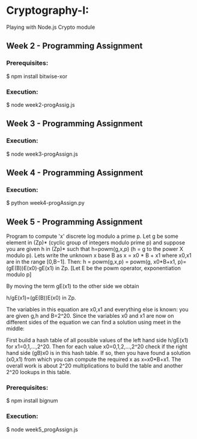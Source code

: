 # Cryptography-I:
Playing with Node.js Crypto module

## Week 2 - Programming Assignment

  ### Prerequisites:

  $ npm install bitwise-xor

  ### Execution:

  $ node week2-progAssig.js 
  
## Week 3 - Programming Assignment

  ### Execution:

  $ node week3-progAssign.js 
  
## Week 4 - Programming Assignment

  ### Execution:

  $ python week4-progAssign.py
  
## Week 5 - Programming Assignment
Program to compute 'x' discrete log modulo a prime p. Let g be some element in (Zp)* (cyclic group of integers modulo prime p)  and suppose you are given h in (Zp)* such that h=powm(g,x,p) (h = g to the power X modulo p).
Lets write the unknown x base B as x = x0 * B + x1
where x0,x1 are in the range [0,B−1]. Then:
h = powm(g,x,p) = powm(g, x0*B+x1, p)=(gE(B))E(x0)⋅gE(x1)   in Zp. [Let E be the powm operator, exponentiation modulo p]

By moving the term gE(x1) to the other side we obtain

  h/gE(x1)=(gE(B))E(x0)   in Zp.
  
The variables in this equation are x0,x1 and everything else is known: you are given g,h and B=2^20. Since the variables x0 and x1 are now on different sides of the equation we can find a solution using meet in the middle:

First build a hash table of all possible values of the left hand side h/gE(x1) for x1=0,1,…,2^20.
Then for each value x0=0,1,2,…,2^20 check if the right hand side (gB)x0 is in this hash table. If so, then you have found a solution (x0,x1) from which you can compute the required x as x=x0*B+x1.
The overall work is about 2^20 multiplications to build the table and another 2^20 lookups in this table.

  ### Prerequisites:

  $ npm install bignum

  ### Execution:

  $ node week5_progAssign.js 
